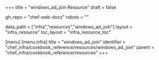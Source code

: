 +++
title = "windows_ad_join Resource"
draft = false

gh_repo = "chef-web-docs"
robots = ""

data_path = ["infra","resources","windows_ad_join"]
layout = "infra_resource"
toc_layout = "infra_resource_toc"


[menu]
  [menu.infra]
    title = "windows_ad_join"
    identifier = "chef_infra/cookbook_reference/resources/windows_ad_join"
    parent = "chef_infra/cookbook_reference/resources"
+++

<!-- The contents of this page are automatically generated from the windows_ad_join.yaml file in the data directory. -->
<!-- To suggest a change, edit the https://github.com/chef/chef/blob/master/lib/chef/resource/windows_ad_join.rb file
      and submit a pull request to the https://github.com/chef/chef repository. -->
